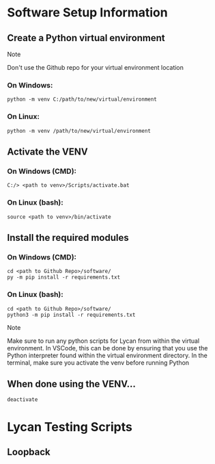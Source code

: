 # Software Setup Information
## Create a Python virtual environment

> [!NOTE]  
> Don't use the Github repo for your virtual environment location

### On Windows:
```
python -m venv C:/path/to/new/virtual/environment
```

### On Linux:
```
python -m venv /path/to/new/virtual/environment
```

## Activate the VENV
### On Windows (CMD):
```
C:/> <path to venv>/Scripts/activate.bat
```

### On Linux (bash):
```
source <path to venv>/bin/activate
```

## Install the required modules
### On Windows (CMD):
```
cd <path to Github Repo>/software/
py -m pip install -r requirements.txt
```

### On Linux (bash):
```
cd <path to Github Repo>/software/
python3 -m pip install -r requirements.txt
```

> [!NOTE]
> Make sure to run any python scripts for Lycan from within the virtual environment.
> In VSCode, this can be done by ensuring that you use the Python interpreter found within the virtual environment directory.
> In the terminal, make sure you activate the venv before running Python

## When done using the VENV...
```
deactivate
```

# Lycan Testing Scripts
## Loopback
